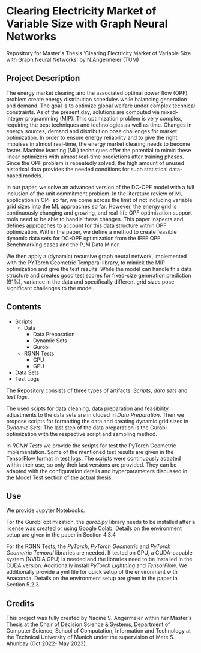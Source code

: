 # Clearing Electricity Market of Variable Size with Graph Neural Networks
Repository for Master's Thesis 'Clearing Electricity Market of Variable Size with Graph Neural Networks' by N.Angermeier  (TUM)

## Project Description
The energy market clearing and the associated optimal power flow (OPF) problem create energy distribution schedules while balancing generation and demand. The goal is to optimize global welfare under complex technical constraints. As of the present day, solutions are computed via mixed-integer programming (MIP). This optimization problem is very complex, requiring the best techniques and technologies as well as time. Changes in energy sources, demand and distribution pose challenges for market optimization. In order to ensure energy reliability and to give the right impulses in almost real-time, the energy market clearing needs to become faster. Machine learning (ML) techniques offer the potential to mimic these linear optimizers with almost real-time predictions after training phases. Since the OPF problem is repeatedly solved, the high amount of unused historical data provides the needed conditions for such statistical data-based models.

In our paper, we solve an advanced version of the DC-OPF model with a full inclusion of the unit commitment problem. In the literature review of ML application in OPF so far, we come across the limit of not including variable grid sizes into the ML approaches so far. However, the energy grid is continuously changing and growing, and real-life OPF optimization support tools need to be able to handle these changes. This paper inspects and defines approaches to account for this data structure within OPF optimization. Within the paper, we define a method to create feasible dynamic data sets for DC-OPF optimization from the IEEE OPF Benchmarking cases and the PJM Data Miner. 

We then apply a (dynamic) recursive graph neural network, implemented with the PYTorch Geometric Temporal library, to mimick the MIP optimization and give the test results. While the model can handle this data structure and creates good test scores for fixed-size generation prediction (91\%), variance in the data and specifically different grid sizes pose significant challenges to the model.

## Contents
* Scripts
  * Data
    * Data Preparation
    * Dynamic Sets
    * Gurobi
  * RGNN Tests
    * CPU
    * GPU
* Data Sets
* Test Logs

The Repository consists of three types of artifacts: *Scripts*, *data sets* and *test logs*. 

The used scipts for data cleaning, data preparation and feasibility adjustments to the data sets are in cluded in *Data Preparation*. Then we propose scripts for formatting the data and creating dynamic grid sizes in *Dynamic Sets*. The last step of the data preparation is the Gurobi optimization with the respective script and sampling method. 

In *RGNN Tests* we provide the scripts for test the PyTorch Geometric implementation. Some of the mentioned test results are given in the TensorFlow format in test logs.
The scripts were continuously adapted within their use, so only their last versions are provided. They can be adapted with the configuration details and hyperparameters discussed in the Model Test section of the actual thesis.

## Use
We provide Jupyter Notebooks.

For the Gurobi optimization, the *gurobipy* library needs to be installed after a license was created or using Google Colab. Details on the environment setup are given in the paper in Section 4.3.4

For the RGNN Tests, the *PyTorch*, *PyTorch Geometric* and *PyTorch Geometric Temoral* libraries are needed. If tested on GPU, a CUDA-capable system (NVIDIA GPU) is needed and the libraries need to be installed in the CUDA version. Additionally install *PyTorch Lightning* and *TensorFlow*. We additionally provide a yml file for quick setup of the environment with Anaconda. Details on the environment setup are given in the paper in Section 5.2.3.

## Credits
This project was fully created by Nadine S. Angermeier within her Master's Thesis at the Chair of Decision Science & Systems, Department of Computer Science, School of Computation, Information and Technology at the Technical University of Munich under the supervision of Mete S. Ahunbay (Oct 2022- May 2023).
